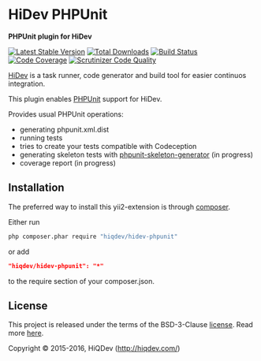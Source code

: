 HiDev PHPUnit
=============

**PHPUnit plugin for HiDev**

[![Latest Stable Version](https://poser.pugx.org/hiqdev/hidev-phpunit/v/stable)](https://packagist.org/packages/hiqdev/hidev-phpunit)
[![Total Downloads](https://poser.pugx.org/hiqdev/hidev-phpunit/downloads)](https://packagist.org/packages/hiqdev/hidev-phpunit)
[![Build Status](https://img.shields.io/travis/hiqdev/hidev-phpunit.svg)](https://travis-ci.org/hiqdev/hidev-phpunit)
[![Code Coverage](https://scrutinizer-ci.com/g/hiqdev/hidev-phpunit/badges/coverage.png?b=master)](https://scrutinizer-ci.com/g/hiqdev/hidev-phpunit/?branch=master)
[![Scrutinizer Code Quality](https://scrutinizer-ci.com/g/hiqdev/hidev-phpunit/badges/quality-score.png?b=master)](https://scrutinizer-ci.com/g/hiqdev/hidev-phpunit/?branch=master)

[HiDev](https://github.com/hiqdev/hidev) is a task runner, code generator and build tool for easier continuos integration.

This plugin enables [PHPUnit](https://phpunit.de/) support for HiDev.

Provides usual PHPUnit operations:

- generating phpunit.xml.dist
- running tests
- tries to create your tests compatible with Codeception
- generating skeleton tests with [phpunit-skeleton-generator](https://github.com/sebastianbergmann/phpunit-skeleton-generator) (in progress)
- coverage report (in progress)

## Installation

The preferred way to install this yii2-extension is through [composer](http://getcomposer.org/download/).

Either run

```sh
php composer.phar require "hiqdev/hidev-phpunit"
```

or add

```json
"hiqdev/hidev-phpunit": "*"
```

to the require section of your composer.json.

## License

This project is released under the terms of the BSD-3-Clause [license](LICENSE).
Read more [here](http://choosealicense.com/licenses/bsd-3-clause).

Copyright © 2015-2016, HiQDev (http://hiqdev.com/)
